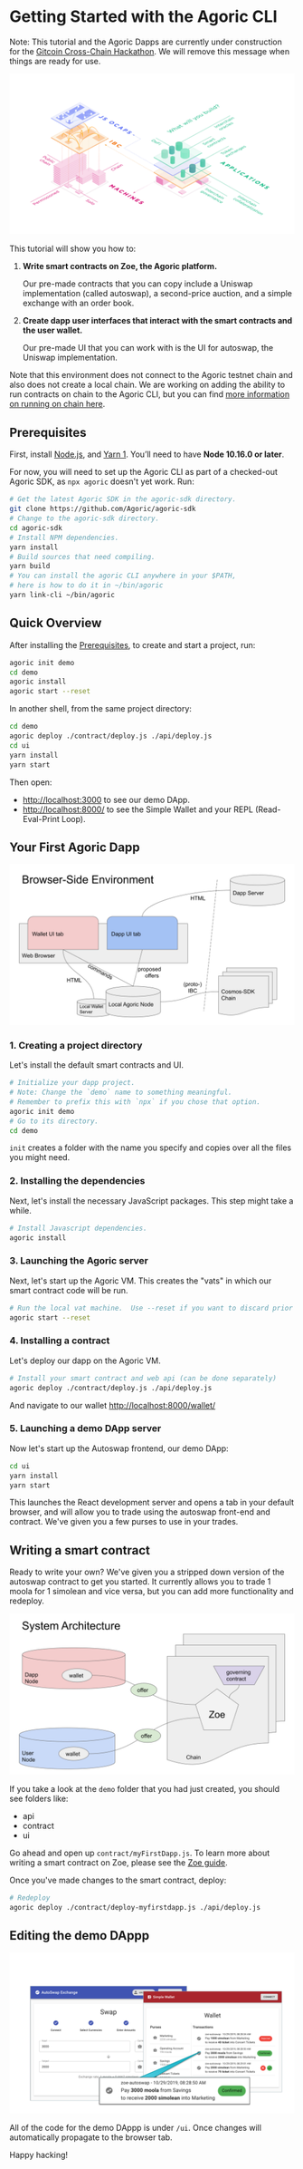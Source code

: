 # Getting Started with the Agoric CLI

Note: This tutorial and the Agoric Dapps are currently under
construction for the [Gitcoin Cross-Chain Hackathon](https://gitcoin.co/hackathon/cross-chain/onboard). We will remove this message
when things are ready for use.

![The Agoric Stack](./assets/Agoric.svg)

This tutorial will show you how to:
1) __Write smart contracts on Zoe, the Agoric platform.__

   Our pre-made contracts that you can copy include a Uniswap implementation
   (called autoswap), a second-price auction, and a simple exchange
   with an order book.

2) __Create dapp user interfaces that interact with the smart contracts
   and the user wallet.__

   Our pre-made UI that you can work with is the
   UI for autoswap, the Uniswap implementation.

Note that this environment does not connect to the Agoric testnet chain and
also does not create a local chain. We are working on adding the
ability to run contracts on chain to the Agoric CLI, but you can find
[more information on running on chain here](../manual-setup/README.md).

## Prerequisites

First, install [Node.js](http://nodejs.org/), and [Yarn 1](https://legacy.yarnpkg.com/en/docs/install).  You’ll need to have **Node 10.16.0 or later**.

For now, you will need to set up the Agoric CLI as part of a checked-out Agoric SDK, as `npx agoric` doesn't yet work.  Run:

```sh
# Get the latest Agoric SDK in the agoric-sdk directory.
git clone https://github.com/Agoric/agoric-sdk
# Change to the agoric-sdk directory.
cd agoric-sdk
# Install NPM dependencies.
yarn install
# Build sources that need compiling.
yarn build
# You can install the agoric CLI anywhere in your $PATH,
# here is how to do it in ~/bin/agoric
yarn link-cli ~/bin/agoric
```

## Quick Overview

After installing the [Prerequisites](#prerequisites), to create and start a project, run:

```sh
agoric init demo
cd demo
agoric install
agoric start --reset
```

In another shell, from the same project directory:

```sh
cd demo
agoric deploy ./contract/deploy.js ./api/deploy.js
cd ui
yarn install
yarn start
```

Then open:
- [http://localhost:3000](http://localhost:3000) to see our demo DApp.<br>
- [http://localhost:8000/](http://localhost:8000/) to see the Simple Wallet and your REPL (Read-Eval-Print Loop).<br>

## Your First Agoric Dapp

![The Browser Environment](./assets/browser-environment.svg)

### 1. Creating a project directory
Let's install the default smart contracts and UI.

```sh
# Initialize your dapp project.
# Note: Change the `demo` name to something meaningful.
# Remember to prefix this with `npx` if you chose that option.
agoric init demo
# Go to its directory.
cd demo
```
`init` creates a folder with the name you specify and copies over all
the files you might need.

### 2. Installing the dependencies
Next, let's install the necessary JavaScript packages. This step might
take a while.

```sh
# Install Javascript dependencies.
agoric install
```

### 3. Launching the Agoric server
Next, let's start up the Agoric VM. This creates the "vats" in which
our smart contract code will be run.

```sh
# Run the local vat machine.  Use --reset if you want to discard prior state.
agoric start --reset
```

### 4. Installing a contract
Let's deploy our dapp on the Agoric VM.
```sh
# Install your smart contract and web api (can be done separately)
agoric deploy ./contract/deploy.js ./api/deploy.js
```
And navigate to our wallet
[http://localhost:8000/wallet/](http://localhost:8000/wallet/)

### 5. Launching a demo DApp server
Now let's start up the Autoswap frontend, our demo DApp:

```sh
cd ui
yarn install
yarn start  
```

This launches the React development server and opens a tab in your default browser, and will allow you to
trade using the autoswap front-end and contract. We've given you a few
purses to use in your trades.

## Writing a smart contract

Ready to write your own? We've given you a stripped down version of
the autoswap contract to get you started. It currently allows you to
trade 1 moola for 1 simolean and vice versa, but you can add more
functionality and redeploy.

![System Arch](./assets/system-arch.svg)

If you take a look at the `demo` folder that you had just created,
you should see folders like:

* api
* contract
* ui

Go ahead and open up `contract/myFirstDapp.js`. To learn more about
writing a smart contract on Zoe, please see the [Zoe
guide](../zoe/guide/).

Once you've made changes to the smart contract, deploy:

```sh
# Redeploy
agoric deploy ./contract/deploy-myfirstdapp.js ./api/deploy.js
```

## Editing the demo DAppp

![Autoswap Frontend](./assets/autoswap-frontend.svg)

All of the code for the demo DAppp is under `/ui`. Once  changes
will automatically propagate to the browser tab.

Happy hacking!
